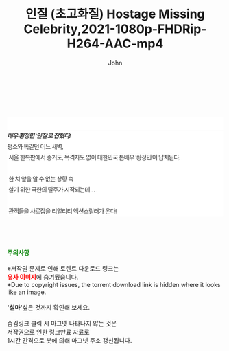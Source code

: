 ﻿---
layout: post
title:  "인질 (초고화질) Hostage Missing Celebrity,2021-1080p-FHDRip-H264-AAC-mp4"
author: John
categories: [ 영화 ]
tags: [  ]
image:  
description: "인질 (초고화질) Hostage Missing Celebrity,2021-1080p-FHDRip-H264-AAC-mp4 torrent 정보 공유"
toc: true
toc_sticky: true
---

<br>
<div class="view-img">
<a class="view_image" href="https://torrentmobile59.com/bbs/view_image.php?fn=%2Fdata%2Ffile%2Fmovie%2F1999782145_5kEinqDY_c6182bbd2d75ad06e6837a94100af63511e35c3d.jpg" target="_blank"><img alt="" class="img-tag" content="https://torrentmobile59.com/data/file/movie/1999782145_5kEinqDY_c6182bbd2d75ad06e6837a94100af63511e35c3d.jpg" itemprop="image" src="https://torrentmobile59.com/data/file/movie/1999782145_5kEinqDY_c6182bbd2d75ad06e6837a94100af63511e35c3d.jpg"/></a><a class="view_image" href="https://torrentmobile59.com/bbs/view_image.php?fn=%2Fdata%2Ffile%2Fmovie%2F1999782145_aH2j9zSY_364cdfb86f0c47c8e17ef5208f130b4bf027215b.jpg" target="_blank"><img alt="" class="img-tag" content="https://torrentmobile59.com/data/file/movie/1999782145_aH2j9zSY_364cdfb86f0c47c8e17ef5208f130b4bf027215b.jpg" itemprop="image" src="https://torrentmobile59.com/data/file/movie/1999782145_aH2j9zSY_364cdfb86f0c47c8e17ef5208f130b4bf027215b.jpg"/></a></div><div class="view-content" itemprop="description">
<p><br/></p><div class="title_area" style="margin:0px 0px 9px;padding:0px;list-style:none;font-size:12px;font-family:'나눔고딕', NanumGothic, '돋움', Dotum, Helvetica, 'AppleSDGothicNeo-Medium', AppleGothic, sans-serif;height:30px;float:none;background-color:rgb(255,255,255);"><h4 class="h_story" style="margin:5px 10px 0px 0px;padding:0px;list-style:none;font-size:12px;font-family:'돋움', sans-serif;height:18px;width:49px;background:url(&quot;https://ssl.pstatic.net/static/movie/2020/10/h_tx_sp5.png&quot;) no-repeat 0px -17px;float:left;"><strong class="blind" style="margin:0px;padding:0px;list-style:none;font-size:0px;font-family:inherit;color:inherit;width:1px;height:1px;line-height:0;">줄거리</strong></h4></div><h5 class="h_tx_story" style="margin:-7px 0px 1px;padding:0px;list-style:none;font-size:14px;font-family:'나눔고딕', NanumGothic, Helvetica, sans-serif;color:rgb(51,51,51);background-image:url(&quot;https://ssl.pstatic.net/static/movie/2014/01/blank.gif&quot;);letter-spacing:-1px;line-height:25px;background-color:rgb(255,255,255);">배우 황정민 '인질'로 잡혔다!</h5><p class="con_tx" style="margin-top:-1px;margin-bottom:-6px;list-style:none;font-size:14px;font-family:'나눔고딕', NanumGothic, '돋움', Dotum, Helvetica, 'AppleSDGothicNeo-Medium', AppleGothic, sans-serif;color:rgb(51,51,51);background-image:url(&quot;https://ssl.pstatic.net/static/movie/2014/01/blank.gif&quot;);letter-spacing:-1px;line-height:25px;background-color:rgb(255,255,255);">평소와 똑같던 어느 새벽,<br style="list-style:none;font-size:12px;font-family:'돋움', sans-serif;color:rgb(0,0,0);"/> 서울 한복판에서 증거도, 목격자도 없이 대한민국 톱배우 '황정민'이 납치된다.<br style="list-style:none;font-size:12px;font-family:'돋움', sans-serif;color:rgb(0,0,0);"/> <br style="list-style:none;font-size:12px;font-family:'돋움', sans-serif;color:rgb(0,0,0);"/> 한 치 앞을 알 수 없는 상황 속<br style="list-style:none;font-size:12px;font-family:'돋움', sans-serif;color:rgb(0,0,0);"/> 살기 위한 극한의 탈주가 시작되는데…<br style="list-style:none;font-size:12px;font-family:'돋움', sans-serif;color:rgb(0,0,0);"/> <br style="list-style:none;font-size:12px;font-family:'돋움', sans-serif;color:rgb(0,0,0);"/> 관객들을 사로잡을 리얼리티 액션스릴러가 온다!</p> </div>
    
<br><br><br>
<p data-ke-size="size16"><b><span style="color: green;">주의사항</span></b><br /><br />※저작권 문제로 인해 토렌트 다운로드 링크는<br /><b><span style="color: red;">유사 이미지</span></b>에 숨겨뒀습니다.<br />※Due to copyright issues, the torrent download link is hidden where it looks like an image.<br /><br /><b>'설마'</b>싶은 것까지 확인해 보세요.<br /><br />숨김링크 클릭 시 마그넷 나타나지 않는 것은<br />저작권으로 인한 링크만료 자료로<br />1시간 간격으로 봇에 의해 마그넷 주소 갱신됩니다.</p>

